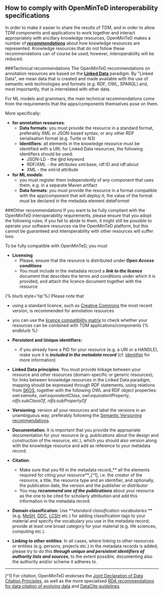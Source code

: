 ## How to comply with OpenMinTeD interoperability specifications

In order to make it easier to share the results of TDM, and in order to allow TDM components and applications to work together and interact appropriately with ancillary knowledge resources, OpenMinTeD makes a number of [_**recommendations**_](/guidelines_for_providers_of_ancillary_resources/how-to-make-your-knowledge-resources-interoperable.md) about how knowledge resources are represented. Knowledge resources that do not follow these recommendations can of course be used; however, interoperability will be reduced.

###Technical recommendations 
The OpenMinTeD recommendations on annotation resources are based on the [**Linked Data**](https://www.w3.org/standards/semanticweb/data) paradigm. By "Linked Data", we mean data that is created and made available with the use of semantic web technologies and formats \(e.g. RDF, OWL, SPARQL\) and, most importantly, that is interrelated with other data.

For ML models and grammars, the main technical recommendations come from the requirements that the apps/components themselves pose on them.

More specifically:
* **for annotation resources**:
  * **Data formats**: you must provide the resource in a standard format, preferably XML or JSON-based syntax, or any other RDF serialisation format \(e.g. Turtle or N3\)
  * **Identifiers**: all elements in the knowledge resource must be identified with a URI; for Linked Data resources, the following identifiers should be used:
    * JSON-LD - the @id keyword
    * RDF/XML - the attributes xml:base, rdf:ID and rdf:about
    * XML - the xml:id attribute
* **for ML models**:
  * you must register them independently of any component that uses them, e.g. in a separate Maven artifact
  * **Data formats**: you must provide the resource in a format compatible with the app/component that will deploy it; the value of the format must be declared in the metadata element _dataFormat_
  
###Other recommendations 
If you want to be fully compliant with the OpenMinTeD interoperability requirements, please ensure that you adopt the following rules; if you fail to abide to them, it might still be possible to operate your software resources via the OpenMinTeD platform, but this cannot be guaranteed and interoperability with other resources will suffer loss.

To be fully compatible with OpenMinTeD, you must 
* **Licensing**
  * Please, ensure that the resource is distributed under _**Open Access conditions**_
  * You must include in the metadata record a _**link to the licence**_ document that describes the terms and conditions under which it is provided, and attach the licence document together with the resource
  
{% blurb style='tip'%}
Please note that 
* using a standard licence, such as [Creative Commons](https://creativecommons.org/share-your-work/) the most recent version, is recommended for annotation resources
* you can use the [licence compatibility matrix](https://openminted.github.io/releases/license-matrix/) to check whether your resources can be combined with TDM applications/components
{% endblurb %}

* **Persistent and Unique identifiers:**
  * if you already have a PID for your resource (e.g. a URI or a HANDLE), make sure it is _**included in the metadata record**_ (cf. [identifier](/models_identifier.md) for more information)
* **Linked Data principles**: You must provide linkage between your resource and other resources (domain-specific or generic resources); for links between knowledge resources in the Linked Data paradigm, mapping should be expressed through RDF statements, using relations from [SKOS](https://www.w3.org/2004/02/skos/), together with the following OWL and RDF object properties: _owl:sameAs_, _owl:equivalentClass_, _owl:equivalentProperty_, _rdfs:subClassOf_, _rdfs:subPropertyOf_
*  **Versioning**: version all your resources and label the versions in an unambiguous way, preferably following the [Semantic Versioning recommendations](http://semver.org).
* **Documentation**: It is important that you provide the appropriate documentation for your resource (e.g. publications about the design and construction of the resource, etc.), which you should also version along with the knowledge resource and add as reference to your metadata record.
* **Citation**: 
  * Make sure that you fill in the metadata record_** all the elements required for citing your resource**_[^1], i.e. the creator of the resource, a title, the resource type and an identifier, and optionally, the publication date, the version and the publisher or distributor
  * You may _**recommend one of the publications**_ about your resource as the one to be cited for scholarly attribution and add this information in the metadata record.
* **Domain classification**: Use _**standard classification vocabularies **_(e.g. [MeSH](https://www.nlm.nih.gov/mesh/), [DDC](https://www.oclc.org/dewey.en.html), [LCSH](http://id.loc.gov/authorities/subjects.html) etc.) for adding classification tags to your material and specify the vocabulary you use in the metadata record; provide at least one broad category for your material (e.g. life sciences, computing etc.).
* **Linking to other entities**: In all cases, where linking to other resources or entities (e.g. persons, projects etc.) in the metadata records is added, please try to do this _**through unique and persistent identifiers of authority lists and sources**_, to the extent possible, documenting also the authority and/or scheme it adheres to.

******
[^1] For citation, OpenMinTeD endorses the [Joint Declaration of Data Citation Principles](https://www.force11.org/group/joint-declaration-data-citation-principles-final), as well as the more specialised [RDA recommendations for data citation of evolving data](https://www.rd-alliance.org/system/files/RDA-DC-Recommendations_151020.pdf) and [DataCite guidelines](https://www.datacite.org/cite-your-data.html).



